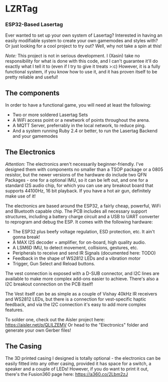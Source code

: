 # LZRTag
### ESP32-Based Lasertag

Ever wanted to set up your own system of Lasertag?
Interested in having an easily modifiable system to create your own gamemodes and styles with?
Or just looking for a cool project to try out?
Well, why not take a spin at this!

*Note:* This project is not in serious development. I (Xasin) take no responsibility for what is done with this code, and I can't guarantee it'll do exactly what I tell it to (even if I try to give it treats >:c)
However, it is a fully functional system, if you know how to use it, and it has proven itself
to be pretty reliable and useful!

## The components
In order to have a functional game, you will need at least the following:
- Two or more soldered Lasertag Sets
- A WiFi access point or a newtwork of points throughout the arena.
- A MQTT Server, preferrably in the local network, to reduce ping.
- And a system running Ruby 2.4 or better, to run the Lasertag Backend and your gamemodes

## The Electronics
*Attention:* The electronics aren't necessarily beginner-friendly. I've designed them with components no smaller than a TSOP package or a 0805 resistor, but the newer versions of the hardware do include two QFN Packages - one for a optional IMU, so it can be left out, and one for a standard I2S audio chip, for which you can use any breakout board that supports 44100Hz, 16 bit playback. If you have a hot air gun,
definitely make use of it!

The electronics are based around the ESP32, a fairly cheap, powerful, WiFi and Bluetooth capable chip. The PCB includes all necessary support structures, including a battery charge circuit and a USB to UART converter to reprogram and debug the ESP.
It comes with the following hardware:
- The ESP32 plus beefy voltage regulation, ESD protection, etc. It ain't gonna break!
- A MAX I2S decoder + amplifier, for on-board, high quality audio.
- A LSM6D IMU, to detect movement, collisions, gestures, etc.
- Peripherals to receive and send IR Signals (documented here: TODO)
- Feedback in the shape of WS2812 LEDs and a vibration motor
- Trigger, Gun Select and Reload buttons.

The vest connection is exposed with a D-SUB connector, and I2C lines are available to make
more complex add-ons easier to achieve. There's also a I2C breakout connection on the PCB itself!

The Vest itself can be as simple as a couple of Vishay 40kHz IR receivers and WS2812 LEDs, but
there is a connection for vest-specific haptic feedback, and via the I2C connection it's easy to add
more complex features.

To solder one, check out the Aisler project here: https://aisler.net/p/QLILZEMV
Or head to the "Electronics" folder and generate your own Gerber files!

## The Casing
The 3D printed casing I designed is totally optional - the electronics can be easily fitted into any other casing, provided it has space for a switch, a speaker and a couple of LEDs!
However, if you do want to print it out, there's the Fusion360 page here: https://a360.co/2Lbm2zJ
